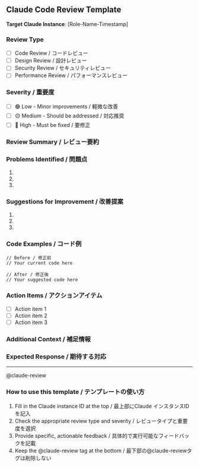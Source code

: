 ## Claude Code Review Template

**Target Claude Instance**: [Role-Name-Timestamp]
<!-- 例: [Frontend-Alice-1234567890] -->
<!-- 必ず対象のClaude Codeのインスタンス情報を記載してください -->

### Review Type
- [ ] Code Review / コードレビュー
- [ ] Design Review / 設計レビュー  
- [ ] Security Review / セキュリティレビュー
- [ ] Performance Review / パフォーマンスレビュー

### Severity / 重要度
- [ ] 🟢 Low - Minor improvements / 軽微な改善
- [ ] 🟡 Medium - Should be addressed / 対応推奨
- [ ] 🔴 High - Must be fixed / 要修正

### Review Summary / レビュー要約
<!-- 1-2文でレビューの要点を記載 -->

### Problems Identified / 問題点
1. 
2. 
3. 

### Suggestions for Improvement / 改善提案
1. 
2. 
3. 

### Code Examples / コード例
```language
// Before / 修正前
// Your current code here

// After / 修正後  
// Your suggested code here
```

### Action Items / アクションアイテム
<!-- Claude Codeが実行すべき具体的なタスク -->
- [ ] Action item 1
- [ ] Action item 2
- [ ] Action item 3

### Additional Context / 補足情報
<!-- 参考リンク、関連Issue、デザイン資料等 -->

### Expected Response / 期待する対応
<!-- いつまでに、どのような対応を期待するか -->

---
@claude-review
<!-- このタグを削除しないでください。Claude Code向けレビューの識別に使用されます -->

### How to use this template / テンプレートの使い方
1. Fill in the Claude instance ID at the top / 最上部にClaude インスタンスIDを記入
2. Check the appropriate review type and severity / レビュータイプと重要度を選択
3. Provide specific, actionable feedback / 具体的で実行可能なフィードバックを記載
4. Keep the @claude-review tag at the bottom / 最下部の@claude-reviewタグは削除しない